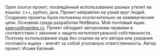Open source проект, посвящённый использованию разных утилит на языках: c++, python, java. Проект направлен на узкий круг людей. Созданию проекты были положены исключительно не коммерческие цели. Основная среда разработки NetBeans. Мой почтовый ящик: sawrus@yandex.ru. Проект обладает авторскими правами в соответствии с законом о защите интеллектуальной собственности. Поэтому использование кода без ссылки на его автора или указания почтового ящика - влечёт за собой уголовную ответственность. Автор проект: Исаев Евгений.